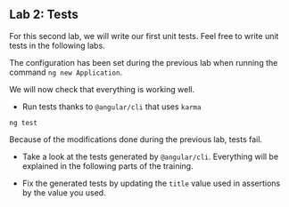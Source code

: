 ## Lab 2: Tests

For this second lab, we will write our first unit tests. Feel free to write unit tests in the following labs.

The configuration has been set during the previous lab when running the command `ng new Application`.

We will now check that everything is working well.

- Run tests thanks to `@angular/cli` that uses `karma`

```shell
ng test
```
Because of the modifications done during the previous lab, tests fail.

- Take a look at the tests generated by `@angular/cli`. Everything will be explained in the following parts of the training. 

- Fix the generated tests by updating the `title` value used in assertions by the value you used.
